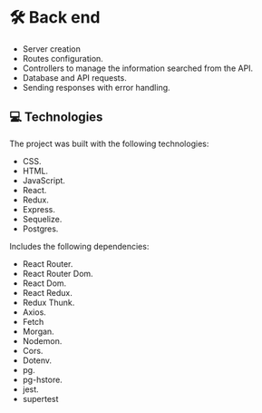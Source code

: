 <h1 align="left">🛠️ Back end </h1>

- Server creation
- Routes configuration.
- Controllers to manage the information searched from the API.
- Database and API requests.
- Sending responses with error handling.

<h2 align="left">💻 Technologies </h2>


The project was built with the following technologies:

- CSS.
- HTML.
- JavaScript.
- React.
- Redux.
- Express.
- Sequelize.
- Postgres.

Includes the following dependencies:

- React Router.
- React Router Dom.
- React Dom.
- React Redux.
- Redux Thunk.
- Axios.
- Fetch
- Morgan.
- Nodemon.
- Cors.
- Dotenv.
- pg.
- pg-hstore.
- jest.
- supertest
